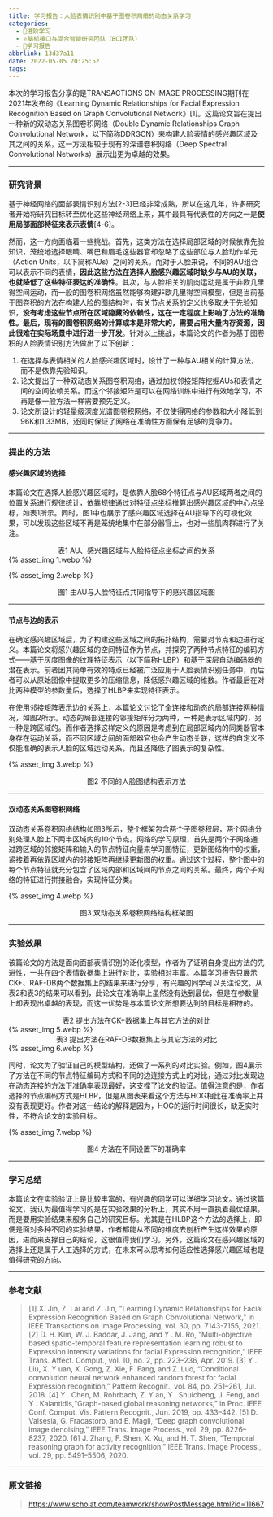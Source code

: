 ```yaml
---
title: 学习报告：人脸表情识别中基于图卷积网络的动态关系学习
categories:
  - 🌙进阶学习
  - ⭐脑机接口与混合智能研究团队（BCI团队）
  - 💫学习报告
abbrlink: 13d37a11
date: 2022-05-05 20:25:52
tags:
---
```


本次的学习报告分享的是TRANSACTIONS ON IMAGE PROCESSING期刊在2021年发布的《Learning Dynamic Relationships for Facial Expression Recognition Based on Graph Convolutional Network》[1]。这篇论文旨在提出一种新的双动态关系图卷积网络（Double Dynamic Relationships Graph Convolutional Network，以下简称DDRGCN）来构建人脸表情的感兴趣区域及其之间的关系，这一方法相较于现有的深谱卷积网络（Deep Spectral Convolutional Networks）展示出更为卓越的效果。

<!--more-->

***

### 研究背景

基于神经网络的面部表情识别方法[2-3]已经非常成熟，所以在这几年，许多研究者开始将研究目标转至优化这些神经网络上来，其中最具有代表性的方向之一是**使用局部面部特征来表示表情**[4-6]。

然而，这一方向面临着一些挑战。首先，这类方法在选择局部区域的时候依靠先验知识，笼统地选择眼睛、嘴巴和眉毛这些器官却忽略了这些部位与人脸动作单元（Action Units，以下简称AUs）之间的关系。而对于人脸来说，不同的AU组合可以表示不同的表情，**因此这些方法在选择人脸感兴趣区域时缺少与AU的关联，也就降低了这些特征表达的准确性**。其次，与人脸相关的肌肉运动是属于非欧几里得空间运动，而一般的图卷积网络虽然能够构建非欧几里得空间模型，但是当前基于图卷积的方法在构建人脸的图结构时，有关节点关系的定义也多取决于先验知识，**没有考虑这些节点所在区域隐藏的依赖性，这在一定程度上影响了方法的准确性。最后，现有的图卷积网络的计算成本是非常大的，需要占用大量内存资源，因此很难在实际场景中进行进一步开发**。针对以上挑战，本篇论文的作者为基于图卷积的人脸表情识别方法做出了以下创新：
1. 在选择与表情相关的人脸感兴趣区域时，设计了一种与AU相关的计算方法，而不是依靠先验知识。
2. 论文提出了一种双动态关系图卷积网络，通过加权邻接矩阵挖掘AUs和表情之间的空间依赖关系。而这个邻接矩阵是可以在网络训练中进行有效地学习，不再是像一般方法一样需要预先定义。
3. 论文所设计的轻量级深度光谱图卷积网络，不仅使得网络的参数和大小降低到96K和1.33MB，还同时保证了网络在准确性方面保有足够的竞争力。

***

### 提出的方法

#### 感兴趣区域的选择

本篇论文在选择人脸感兴趣区域时，是依靠人脸68个特征点与AU区域两者之间的位置关系进行规律统计，依靠规律通过对特征点坐标推算出感兴趣区域的中心点坐标，如表1所示。同时，图1中也展示了感兴趣区域选择在AU指导下的可视化效果，可以发现这些区域不再是笼统地集中在部分器官上，也对一些肌肉群进行了关注。

<div align='center'>表1 AU、感兴趣区域与人脸特征点坐标之间的关系</div>
{% asset_img 1.webp %}

{% asset_img 2.webp %}
<div align='center'>图1 由AU与人脸特征点共同指导下的感兴趣区域图</div>

***

#### 节点与边的表示

在确定感兴趣区域后，为了构建这些区域之间的拓扑结构，需要对节点和边进行定义。本篇论文将感兴趣区域的空间特征作为节点，并探究了两种节点特征的编码方式——基于灰度图像的纹理特征表示（以下简称HLBP）和基于深层自动编码器的潜在表示。前者因其简单有效的特点已经被广泛应用于人脸表情识别任务中，而后者可以从原始图像中提取更多的压缩信息，降低感兴趣区域的维数。作者最后在对比两种模型的参数量后，选择了HLBP来实现特征表示。

在使用邻接矩阵表示边的关系上，本篇论文讨论了全连接和动态的局部连接两种情况，如图2所示。动态的局部连接的邻接矩阵分为两种，一种是表示区域内的，另一种是跨区域的。而作者选择这样定义的原因是考虑到在局部区域内的同类器官本身存在运动关系，而不同区域之间的面部器官也会产生动态关联，这样的自定义不仅能准确的表示人脸的区域运动关系，而且还降低了图表示的复杂性。

{% asset_img 3.webp %}
<div align='center'>图2 不同的人脸图结构表示方法</div>

***

#### 双动态关系图卷积网络

双动态关系卷积网络结构如图3所示，整个框架包含两个子图卷积层，两个网络分别处理人脸上下两半区域内的10个节点。网络的学习原理，首先是两个子网络通过跨区域的邻接矩阵和输入的节点特征向量来学习图特征，更新图结构中的权重，紧接着再依靠区域内的邻接矩阵再继续更新图的权重。通过这个过程，整个图中的每个节点特征就充分包含了区域内部和区域间的节点之间的关系。最终，两个子网络的特征进行拼接融合，实现特征分类。

{% asset_img 4.webp %}
<div align='center'>图3 双动态关系卷积网络结构框架图</div>

***

### 实验效果

该篇论文的方法是面向面部表情识别的泛化模型，作者为了证明自身提出方法的先进性，一共在四个表情数据集上进行对比，实验相对丰富。本篇学习报告只展示CK+、RAF-DB两个数据集上的结果来进行分享，有兴趣的同学可以关注论文。从表2和表3的结果可以看到，此论文在准确率上虽然没有达到最优，但是在参数量上却表现出卓越的表现，而这一优势是与本篇论文所想要达到的目标是相符的。

<div align='center'>表2 提出方法在CK+数据集上与其它方法的对比</div>
{% asset_img 5.webp %}

<div align='center'>表3 提出方法在RAF-DB数据集上与其它方法的对比</div>
{% asset_img 6.webp %}

同时，论文为了验证自己的模型结构，还做了一系列的对比实验。例如，图4展示了方法在不同的节点特征编码方式和不同的边连接方式上的对比，通过对比发现边在动态连接的方法下准确率表现最好，这支撑了论文的验证。值得注意的是，作者选择的节点编码方式是HLBP，但是从图表来看这个方法与HOG相比在准确率上并没有表现更好。作者对这一结论的解释是因为，HOG的运行时间很长，缺乏实时性，不符合论文的实验目标。

{% asset_img 7.webp %}
<div align='center'>图4 方法在不同设置下的准确率</div>

***

### 学习总结

本篇论文在实验验证上是比较丰富的，有兴趣的同学可以详细学习论文。通过这篇论文，我认为最值得学习的是在实验效果的分析上，其实不用一直执着最优结果，而是要用实验结果来服务自己的研究目标。尤其是在HLBP这个方法的选择上，即便是面对多种不同的实验结果，作者都能从不同的维度去刨析产生这样效果的原因，进而来支撑自己的结论，这很值得我们学习。另外，这篇论文在感兴趣区域的选择上还是属于人工选择的方式，在未来可以思考如何适应性选择感兴趣区域也是值得研究的方向。

***

### 参考文献

> [1] X. Jin, Z. Lai and Z. Jin, "Learning Dynamic Relationships for Facial Expression Recognition Based on Graph Convolutional Network," in IEEE Transactions on Image Processing, vol. 30, pp. 7143-7155, 2021.
> [2] D. H. Kim, W. J. Baddar, J. Jang, and Y . M. Ro, “Multi-objective based spatio-temporal feature representation learning robust to Expression intensity variations for facial Expression recognition,” IEEE Trans. Affect. Comput., vol. 10, no. 2, pp. 223–236, Apr. 2019.
> [3] Y . Liu, X. Y uan, X. Gong, Z. Xie, F. Fang, and Z. Luo, “Conditional convolution neural network enhanced random forest for facial Expression recognition,” Pattern Recognit., vol. 84, pp. 251–261, Jul. 2018.
> [4] Y . Chen, M. Rohrbach, Z. Y an, Y . Shuicheng, J. Feng, and Y . Kalantidis,“Graph-based global reasoning networks,” in Proc. IEEE Conf. Comput. Vis. Pattern Recognit., Jun. 2019, pp. 433–442.
> [5] D. Valsesia, G. Fracastoro, and E. Magli, “Deep graph convolutional image denoising,” IEEE Trans. Image Process., vol. 29, pp. 8226–8237, 2020.
> [6] J. Zhang, F. Shen, X. Xu, and H. T. Shen, “Temporal reasoning graph for activity recognition,” IEEE Trans. Image Process., vol. 29, pp. 5491–5506, 2020.

***

### 原文链接

> <https://www.scholat.com/teamwork/showPostMessage.html?id=11667>

